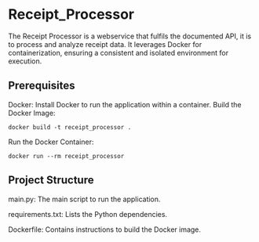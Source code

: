 # Receipt_Processor
The Receipt Processor is a webservice that fulfils the documented API, it is to process and analyze receipt data. It leverages Docker for containerization, ensuring a consistent and isolated environment for execution.

## Prerequisites
Docker: Install Docker to run the application within a container.
Build the Docker Image:

    docker build -t receipt_processor .
    
Run the Docker Container:

    docker run --rm receipt_processor

## Project Structure
main.py: The main script to run the application. 

requirements.txt: Lists the Python dependencies.  

Dockerfile: Contains instructions to build the Docker image.
